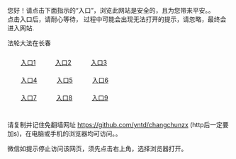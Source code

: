 您好！请点击下面指示的“入口”，浏览此网站是安全的，且为您带来平安。。 <br/>
点击入口后，请耐心等待， 过程中可能会出现无法打开的提示，请忽略，最终会进入网站. </br>

法轮大法在长春<br/>
<div style="padding:10px"><a style="margin:20px" target="_blank" href="https://d388u1i95ouoa3.cloudfront.net/2Qpsp?wmmowyn" id="ccLink1" rel="nofollow">入口1</a> <a target="_blank" style="margin:20px" href="https://d8oy6e2roqyu4.cloudfront.net/2Qpsp?ipmnnmhh" id="ccLink2" rel="nofollow">入口2</a> <a style="margin:20px" target="_blank" href="https://d2rr1y2vjkh9yj.cloudfront.net/2Qpsp?zgaug" id="ccLink3" rel="nofollow">入口3</a></div>

<div style="padding:10px" ><a style="margin:20px" target="_blank" href="https://d388u1i95ouoa3.cloudfront.net/2Qpsp?wmmowyn" id="ccLink4" rel="nofollow">入口4</a> <a style="margin:20px" href="https://d8oy6e2roqyu4.cloudfront.net/2Qpsp?ipmnnmhh" target="_blank" id="ccLink5" rel="nofollow">入口5</a> <a style="margin:20px" href="https://d2rr1y2vjkh9yj.cloudfront.net/2Qpsp?zgaug" target="_blank" id="ccLink6" rel="nofollow">入口6</a></div>

<div style="padding:10px"><a style="margin:20px" target="_blank" href="https://d388u1i95ouoa3.cloudfront.net/2Qpsp?wmmowyn" id="ccLink7" rel="nofollow">入口7</a> <a style="margin:20px" href="https://d8oy6e2roqyu4.cloudfront.net/2Qpsp?ipmnnmhh" target="_blank" id="ccLink8" rel="nofollow">入口8</a> <a style="margin:20px" target="_blank" href="https://d2rr1y2vjkh9yj.cloudfront.net/2Qpsp?zgaug" id="ccLink9" rel="nofollow">入口9</a></div>

<br/>



请复制并记住免翻墙网址 https://github.com/yntd/changchunzx (http后一定要加s)，在电脑或手机的浏览器均可访问。。<br/>

微信如提示停止访问该网页，须先点击右上角，选择浏览器打开。
